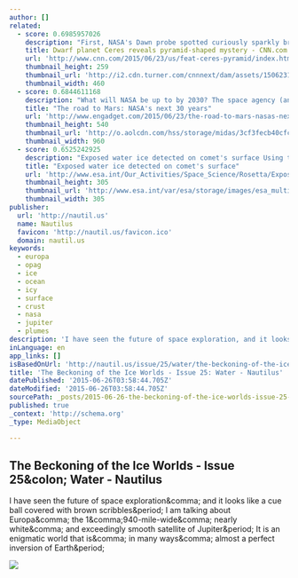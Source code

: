 ```yaml
---
author: []
related:
  - score: 0.6985957026
    description: "First, NASA's Dawn probe spotted curiously sparkly bright spots on the surface of Ceres, the dwarf planet that lies in the asteroid belt between Mars and Jupiter. Beats us, the scientists said. Now, cameras on the tractor-trailer-size spacecraft have captured a baffling structure rising 3 miles above the planet's cratered surface."
    title: Dwarf planet Ceres reveals pyramid-shaped mystery - CNN.com
    url: 'http://www.cnn.com/2015/06/23/us/feat-ceres-pyramid/index.html'
    thumbnail_height: 259
    thumbnail_url: 'http://i2.cdn.turner.com/cnnnext/dam/assets/150623122201-feat-ceres-pyramid-large-169.jpg'
    thumbnail_width: 460
  - score: 0.6844611168
    description: "What will NASA be up to by 2030? The space agency (and even President Barack Obama) hopes it will be close to launching a manned mission to the surface of Mars. But, before that's possible, there's a whole lot of puzzle pieces to fit together."
    title: "The road to Mars: NASA's next 30 years"
    url: 'http://www.engadget.com/2015/06/23/the-road-to-mars-nasas-next-30-years/'
    thumbnail_height: 540
    thumbnail_url: 'http://o.aolcdn.com/hss/storage/midas/3cf3fecb40cfc1f45fb71292c792b768/201871697/nasa-mars-mission-2015-04-17-01.jpg'
    thumbnail_width: 960
  - score: 0.6525242925
    description: "Exposed water ice detected on comet's surface Using the high-resolution science camera on board ESA's Rosetta spacecraft, scientists have identified more than a hundred patches of water ice a few metres in size on the surface of Comet 67P/Churyumov-Gerasimenko."
    title: "Exposed water ice detected on comet's surface"
    url: 'http://www.esa.int/Our_Activities/Space_Science/Rosetta/Exposed_water_ice_detected_on_comet_s_surface'
    thumbnail_height: 305
    thumbnail_url: 'http://www.esa.int/var/esa/storage/images/esa_multimedia/images/2015/06/ice_on_comet_67p_churyumov-gerasimenko/15473871-1-eng-GB/Ice_on_Comet_67P_Churyumov-Gerasimenko_medium_square.jpg'
    thumbnail_width: 305
publisher:
  url: 'http://nautil.us'
  name: Nautilus
  favicon: 'http://nautil.us/favicon.ico'
  domain: nautil.us
keywords:
  - europa
  - opag
  - ice
  - ocean
  - icy
  - surface
  - crust
  - nasa
  - jupiter
  - plumes
description: 'I have seen the future of space exploration, and it looks like a cue ball covered with brown scribbles. I am talking about Europa, the 1,940-mile-wide, nearly white, and exceedingly smooth satellite of Jupiter. It is an enigmatic world that is, in many ways, almost a perfect inversion of Earth.'
inLanguage: en
app_links: []
isBasedOnUrl: 'http://nautil.us/issue/25/water/the-beckoning-of-the-ice-worlds'
title: 'The Beckoning of the Ice Worlds - Issue 25: Water - Nautilus'
datePublished: '2015-06-26T03:58:44.705Z'
dateModified: '2015-06-26T03:58:44.705Z'
sourcePath: _posts/2015-06-26-the-beckoning-of-the-ice-worlds-issue-25-water-nautilus.md
published: true
_context: 'http://schema.org'
_type: MediaObject

---
```

<article style=""><h1>The Beckoning of the Ice Worlds - Issue 25&amp;colon; Water - Nautilus</h1><p>I have seen the future of space exploration&amp;comma; and it looks like a cue ball covered with brown scribbles&amp;period; I am talking about Europa&amp;comma; the 1&amp;comma;940-mile-wide&amp;comma; nearly white&amp;comma; and exceedingly smooth satellite of Jupiter&amp;period; It is an enigmatic world that is&amp;comma; in many ways&amp;comma; almost a perfect inversion of Earth&amp;period;</p><img src="http://static.nautil.us/6485_263fc48aae39f219b4c71d9d4bb4aed2.png" /></article>